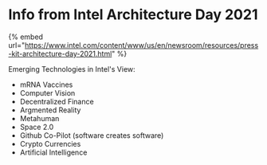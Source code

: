 # Info from Intel Architecture Day 2021

{% embed url="https://www.intel.com/content/www/us/en/newsroom/resources/press-kit-architecture-day-2021.html" %}

Emerging Technologies in Intel's View:

* mRNA Vaccines
* Computer Vision
* Decentralized Finance
* Argmented Reality
* Metahuman
* Space 2.0
* Github Co-Pilot \(software creates software\)
* Crypto Currencies
* Artificial Intelligence



